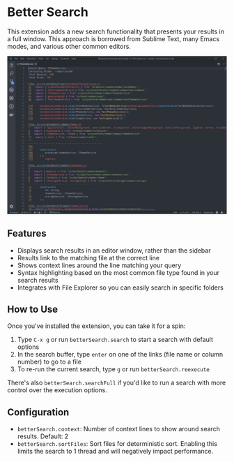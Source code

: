 # Better Search

This extension adds a new search functionality that presents your results in a full window. This approach is borrowed from Sublime Text, many Emacs modes, and various other common editors.

![Better Search Example](/media/search.png)

## Features

* Displays search results in an editor window, rather than the sidebar
* Results link to the matching file at the correct line
* Shows context lines around the line matching your query
* Syntax highlighting based on the most common file type found in your search results
* Integrates with File Explorer so you can easily search in specific folders

## How to Use

Once you've installed the extension, you can take it for a spin:

1. Type `C-x g` or run `betterSearch.search` to start a search with default options
2. In the search buffer, type `enter` on one of the links (file name or column number) to go to a file
3. To re-run the current search, type `g` or run `betterSearch.reexecute`

There's also `betterSearch.searchFull` if you'd like to run a search with more control over the execution options.

## Configuration

* `betterSearch.context`: Number of context lines to show around search results. Default: 2
* `betterSearch.sortFiles`: Sort files for deterministic sort. Enabling this limits the search to 1 thread and will negatively impact performance.
